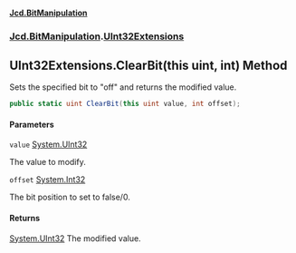#### [Jcd.BitManipulation](index.md 'index')

### [Jcd.BitManipulation](Jcd.BitManipulation.md 'Jcd.BitManipulation').[UInt32Extensions](Jcd.BitManipulation.UInt32Extensions.md 'Jcd.BitManipulation.UInt32Extensions')

## UInt32Extensions.ClearBit(this uint, int) Method

Sets the specified bit to "off" and returns the modified value.

```csharp
public static uint ClearBit(this uint value, int offset);
```

#### Parameters

<a name='Jcd.BitManipulation.UInt32Extensions.ClearBit(thisuint,int).value'></a>

`value` [System.UInt32](https://docs.microsoft.com/en-us/dotnet/api/System.UInt32 'System.UInt32')

The value to modify.

<a name='Jcd.BitManipulation.UInt32Extensions.ClearBit(thisuint,int).offset'></a>

`offset` [System.Int32](https://docs.microsoft.com/en-us/dotnet/api/System.Int32 'System.Int32')

The bit position to set to false/0.

#### Returns

[System.UInt32](https://docs.microsoft.com/en-us/dotnet/api/System.UInt32 'System.UInt32')
The modified value.
